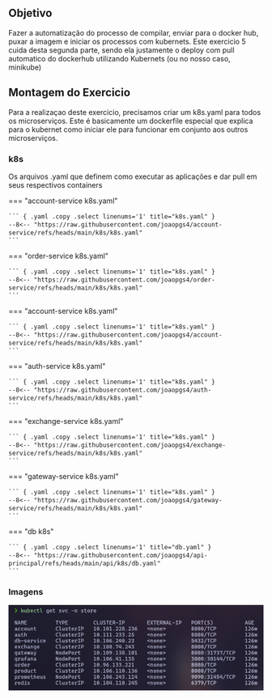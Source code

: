## Objetivo

Fazer a automatização do processo de compilar, enviar para o docker hub, puxar a imagem e iniciar os processos com kubernets. Este exercicio 5 cuida desta segunda parte, sendo ela justamente o deploy com pull automatico do dockerhub utilizando Kubernets (ou no nosso caso, minikube)

## Montagem do Exercicio

Para a realizaçao deste exercicio, precisamos criar um k8s.yaml para todos os microserviços. Este é basicamente um dockerfile especial que explica para o kubernet como iniciar ele para funcionar em conjunto aos outros microserviços.


### k8s

Os arquivos .yaml que definem como executar as aplicações e dar pull em seus respectivos containers

=== "account-service k8s.yaml"

    ``` { .yaml .copy .select linenums='1' title="k8s.yaml" }
    --8<-- "https://raw.githubusercontent.com/joaopgs4/account-service/refs/heads/main/k8s/k8s.yaml"
    ```

=== "order-service k8s.yaml"

    ``` { .yaml .copy .select linenums='1' title="k8s.yaml" }
    --8<-- "https://raw.githubusercontent.com/joaopgs4/order-service/refs/heads/main/k8s/k8s.yaml"
    ```

=== "account-service k8s.yaml"

    ``` { .yaml .copy .select linenums='1' title="k8s.yaml" }
    --8<-- "https://raw.githubusercontent.com/joaopgs4/account-service/refs/heads/main/k8s/k8s.yaml"
    ```

=== "auth-service k8s.yaml"

    ``` { .yaml .copy .select linenums='1' title="k8s.yaml" }
    --8<-- "https://raw.githubusercontent.com/joaopgs4/auth-service/refs/heads/main/k8s/k8s.yaml"
    ```

=== "exchange-service k8s.yaml"

    ``` { .yaml .copy .select linenums='1' title="k8s.yaml" }
    --8<-- "https://raw.githubusercontent.com/joaopgs4/exchange-service/refs/heads/main/k8s/k8s.yaml"
    ```

=== "gateway-service k8s.yaml"

    ``` { .yaml .copy .select linenums='1' title="k8s.yaml" }
    --8<-- "https://raw.githubusercontent.com/joaopgs4/gateway-service/refs/heads/main/k8s/k8s.yaml"
    ```

=== "db k8s"

    ``` { .yaml .copy .select linenums='1' title="db.yaml" }
    --8<-- "https://raw.githubusercontent.com/joaopgs4/api-principal/refs/heads/main/api/k8s/db.yaml"
    ```

### Imagens
![alt text](../img/services_running.png)